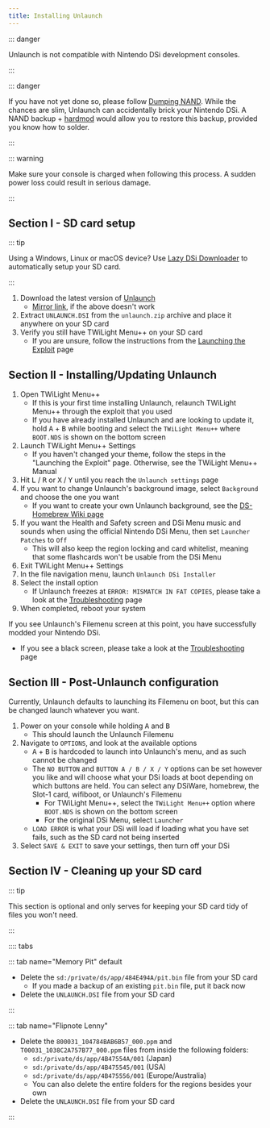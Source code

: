 ```yaml
---
title: Installing Unlaunch
---
```


::: danger

Unlaunch is not compatible with Nintendo DSi development consoles.

:::

::: danger

If you have not yet done so, please follow [Dumping NAND](dumping-nand). While the chances are slim, Unlaunch can accidentally brick your Nintendo DSi. A NAND backup + [hardmod](https://wiki.ds-homebrew.com/ds-index/hardmod) would allow you to restore this backup, provided you know how to solder.

:::

::: warning

Make sure your console is charged when following this process. A sudden power loss could result in serious damage.

:::

## Section I - SD card setup

::: tip

Using a Windows, Linux or macOS device? Use [Lazy DSi Downloader](lazy-dsi-downloader) to automatically setup your SD card.

:::

1. Download the latest version of [Unlaunch](https://problemkaputt.de/unlaunch.zip)
   - [Mirror link](https://web.archive.org/web/20201112031436/https://problemkaputt.de/unlaunch.zip), if the above doesn't work
1. Extract `UNLAUNCH.DSI` from the `unlaunch.zip` archive and place it anywhere on your SD card
1. Verify you still have TWiLight Menu++ on your SD card
   - If you are unsure, follow the instructions from the [Launching the Exploit](launching-the-exploit.html#twilight-menu) page

## Section II - Installing/Updating Unlaunch

1. Open TWiLight Menu++
   - If this is your first time installing Unlaunch, relaunch TWiLight Menu++ through the exploit that you used
   - If you have already installed Unlaunch and are looking to update it, hold <kbd class="face">A</kbd> + <kbd class="face">B</kbd> while booting and select the `TWiLight Menu++` where `BOOT.NDS` is shown on the bottom screen
1. Launch TWiLight Menu++ Settings
   - If you haven't changed your theme, follow the steps in the "Launching the Exploit" page. Otherwise, see the TWiLight Menu++ Manual
1. Hit <kbd class="l">L</kbd> / <kbd class="r">R</kbd> or <kbd class="face">X</kbd> / <kbd class="face">Y</kbd> until you reach the `Unlaunch settings` page
1. If you want to change Unlaunch's background image, select `Background` and choose the one you want
   - If you want to create your own Unlaunch background, see the [DS-Homebrew Wiki page](https://wiki.ds-homebrew.com/twilightmenu/custom-unlaunch-backgrounds)
1. If you want the Health and Safety screen and DSi Menu music and sounds when using the official Nintendo DSi Menu, then set `Launcher Patches` to `Off`
   - This will also keep the region locking and card whitelist, meaning that some flashcards won't be usable from the DSi Menu
1. Exit TWiLight Menu++ Settings
1. In the file navigation menu, launch `Unlaunch DSi Installer`
1. Select the install option
   - If Unlaunch freezes at `ERROR: MISMATCH IN FAT COPIES`, please take a look at the [Troubleshooting](troubleshooting) page
1. When completed, reboot your system

If you see Unlaunch's Filemenu screen at this point, you have successfully modded your Nintendo DSi.
- If you see a black screen, please take a look at the [Troubleshooting](troubleshooting) page

## Section III - Post-Unlaunch configuration

Currently, Unlaunch defaults to launching its Filemenu on boot, but this can be changed launch whatever you want.

1. Power on your console while holding <kbd class="face">A</kbd> and <kbd class="face">B</kbd>
   - This should launch the Unlaunch Filemenu
1. Navigate to `OPTIONS`, and look at the available options
   - <kbd class="face">A</kbd> + <kbd class="face">B</kbd> is hardcoded to launch into Unlaunch's menu, and as such cannot be changed
   - The `NO BUTTON` and `BUTTON A / B / X / Y` options can be set however you like and will choose what your DSi loads at boot depending on which buttons are held. You can select any DSiWare, homebrew, the Slot-1 card, wifiboot, or Unlaunch's Filemenu
      - For TWiLight Menu++, select the `TWiLight Menu++` option where `BOOT.NDS` is shown on the bottom screen
      - For the original DSi Menu, select `Launcher`
   - `LOAD ERROR` is what your DSi will load if loading what you have set fails, such as the SD card not being inserted
1. Select `SAVE & EXIT` to save your settings, then turn off your DSi

## Section IV - Cleaning up your SD card

::: tip

This section is optional and only serves for keeping your SD card tidy of files you won't need.

:::

:::: tabs

::: tab name="Memory Pit" default

- Delete the `sd:/private/ds/app/484E494A/pit.bin` file from your SD card
   - If you made a backup of an existing `pit.bin` file, put it back now
- Delete the `UNLAUNCH.DSI` file from your SD card

:::

::: tab name="Flipnote Lenny"

- Delete the `800031_104784BAB6B57_000.ppm` and `T00031_1038C2A757B77_000.ppm` files from inside the following folders:
   - `sd:/private/ds/app/4B47554A/001` (Japan)
   - `sd:/private/ds/app/4B475545/001` (USA)
   - `sd:/private/ds/app/4B475556/001` (Europe/Australia)
   - You can also delete the entire folders for the regions besides your own
- Delete the `UNLAUNCH.DSI` file from your SD card

:::